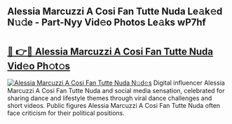 ## Alessia Marcuzzi A Cosi Fan Tutte Nuda Le𝚊k𝚎d N𝚞𝚍e - Part-Nyy Vid𝚎o Photos Le𝚊ks wP7hf

# <h2><a href="http://fbg5h5e.evod.top/?m=Alessia+Marcuzzi+A+Cosi+Fan+Tutte+Nuda">🔗 👉🔴 Alessia Marcuzzi A Cosi Fan Tutte Nuda Vid𝚎o Ph𝚘t𝚘s</a></h2>

[![Alessia Marcuzzi A Cosi Fan Tutte Nuda N𝚞d𝚎s](https://i.imgur.com/8V9OHl7.gif)](http://fbg5h5e.evod.top/?m=Alessia+Marcuzzi+A+Cosi+Fan+Tutte+Nuda)
Digital influencer Alessia Marcuzzi A Cosi Fan Tutte Nuda and social media sensation, celebrated for sharing dance and lifestyle themes through viral dance challenges and short videos. Public figures Alessia Marcuzzi A Cosi Fan Tutte Nuda often face criticism for their political positions. 

